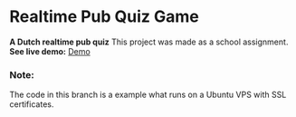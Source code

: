 # Realtime Pub Quiz Game
**A Dutch realtime pub quiz**
This project was made as a school assignment.\
**See live demo:** [Demo](https://quizzer.now.sh/)

### Note:
The code in this branch is a example what runs on a Ubuntu VPS with SSL certificates.
